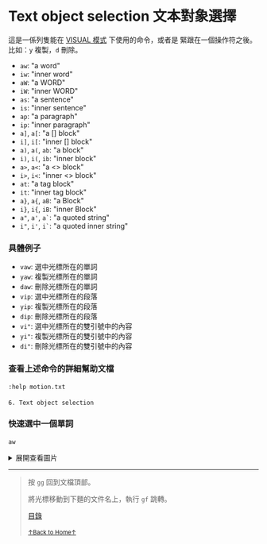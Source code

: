 # Text object selection 文本對象選擇

這是一係列隻能在 [VISUAL 模式](README_vim_2_mode.md) 下使用的命令，或者是
緊跟在一個操作符之後。比如：`y` 複製，`d` 刪除。

- `aw`: "a word"
- `iw`: "inner word"
- `aW`: "a WORD"
- `iW`: "inner WORD"
- `as`: "a sentence"
- `is`: "inner sentence"
- `ap`: "a paragraph"
- `ip`: "inner paragraph"
- `a]`, `a[`: "a [] block"
- `i]`, `i[`: "inner [] block"
- `a)`, `a(`, `ab`: "a block"
- `i)`, `i(`, `ib`: "inner block"
- `a>`, `a<`: "a <> block"
- `i>`, `i<`: "inner <> block"
- `at`: "a tag block"
- `it`: "inner tag block"
- `a}`, `a{`, `aB`: "a Block"
- `i}`, `i{`, `iB`: "inner Block"
- `a"`, `a'`, `` a` ``: "a quoted string"
- `i"`, `i'`, `` i` ``: "a quoted inner string"

### 具體例子

- `vaw`: 選中光標所在的單詞
- `yaw`: 複製光標所在的單詞
- `daw`: 刪除光標所在的單詞
- `vip`: 選中光標所在的段落
- `yip`: 複製光標所在的段落
- `dip`: 刪除光標所在的段落
- `vi"`: 選中光標所在的雙引號中的內容
- `yi"`: 複製光標所在的雙引號中的內容
- `di"`: 刪除光標所在的雙引號中的內容

### 查看上述命令的詳細幫助文檔

```
:help motion.txt

6. Text object selection
```

### 快速選中一個單詞

```
aw
```

<details>
<summary>展開查看圖片</summary>
<img src="../../images/vim_2_text_object_01.gif" alt="vim_2_text_object_01.gif" />
</details>

* * *

> 按 `gg` 回到文檔頂部。
>
> 將光標移動到下麵的文件名上，執行 `gf` 跳轉。
>
> [目錄](README.md)
>
> <a href='https://github.com/MDGSF/MyVim'><small>↑Back to Home↑</small></a>

